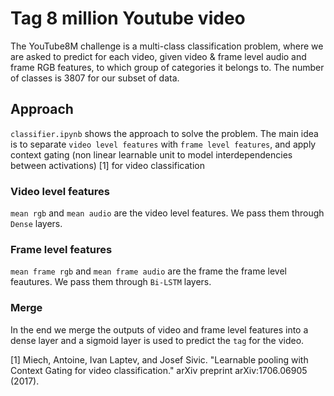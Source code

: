 # Tag 8 million Youtube video

The YouTube8M challenge is a multi-class classification problem, where we are asked to predict for each video, given video & frame level audio and frame RGB features, to which group of categories it belongs to.
The number of classes is 3807 for our subset of data.


## Approach

`classifier.ipynb` shows the approach to solve the problem. 
The main idea is to separate `video level features` with `frame level features`, and apply context gating (non linear learnable unit to model interdependencies between activations) [1] for video classification

### Video level features
`mean rgb` and `mean audio` are the video level features. We pass them through `Dense` layers.

### Frame level features
`mean frame rgb` and `mean frame audio` are the frame the frame level feautures. We pass them through `Bi-LSTM` layers.

### Merge 
In the end we merge the outputs of video and frame level features into a dense layer and a sigmoid layer is used to predict the `tag` for the video.


[1] Miech, Antoine, Ivan Laptev, and Josef Sivic. "Learnable pooling with Context Gating for video classification." arXiv preprint arXiv:1706.06905 (2017).

